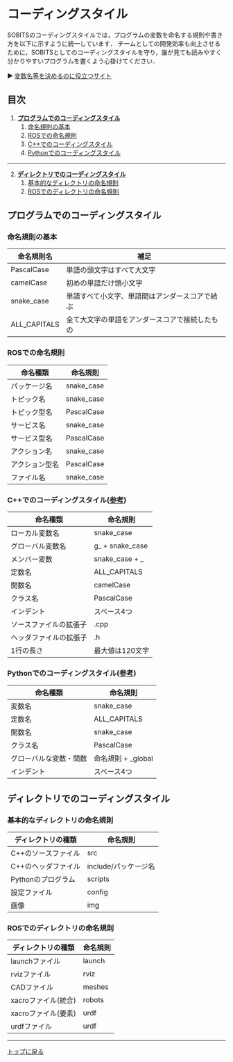 # **コーディングスタイル**

SOBITSのコーディングスタイルでは，プログラムの変数を命名する規則や書き方を以下に示すように統一しています．
チームとしての開発効率も向上させるために，SOBITSとしてのコーディングスタイルを守り，誰が見ても読みやすく分かりやすいプログラムを書くよう心掛けてください．

:arrow_forward: [変数名等を決めるのに役立つサイト](https://codic.jp/)

## **目次**

1. [**プログラムでのコーディングスタイル**](#プログラムでのコーディングスタイル)
    1. [命名規則の基本](#命名規則の基本)
    2. [ROSでの命名規則](#rosでの命名規則)
    3. [C++でのコーディングスタイル](#cでのコーディングスタイル参考)
    4. [Pythonでのコーディングスタイル](#pythonでのコーディングスタイル参考)

---

2. [**ディレクトリでのコーディングスタイル**](#ディレクトリでのコーディングスタイル)
    1. [基本的なディレクトリの命名規則](#基本的なディレクトリの命名規則)
    2. [ROSでのディレクトリの命名規則](#rosでのディレクトリの命名規則)

## **プログラムでのコーディングスタイル**

### 命名規則の基本

 命名規則名 | 補足 |
----|----
| PascalCase | 単語の頭文字はすべて大文字 |
| camelCase | 初めの単語だけ頭小文字 |
| snake_case | 単語すべて小文字、単語間はアンダースコアで結ぶ |
| ALL_CAPITALS | 全て大文字の単語をアンダースコアで接続したもの |

### ROSでの命名規則

| 命名種類 | 命名規則 |
----|----
| パッケージ名 | snake_case |
| トピック名 | snake_case |
| トピック型名 | PascalCase |
| サービス名 | snake_case |
| サービス型名 | PascalCase |
| アクション名 | snake_case |
| アクション型名 | PascalCase |
| ファイル名 | snake_case |

### C++でのコーディングスタイル([参考](http://wiki.ros.org/ja/CppStyleGuide))

| 命名種類 | 命名規則 |
----|----
| ローカル変数名 | snake_case |
| グローバル変数名 | g_ + snake_case |
| メンバー変数 | snake_case + _ |
| 定数名 | ALL_CAPITALS |
| 関数名 | camelCase |
| クラス名 | PascalCase |
| インデント | スペース4つ |
| ソースファイルの拡張子 | .cpp |
| ヘッダファイルの拡張子 | .h |
| 1行の長さ | 最大値は120文字 |

### Pythonでのコーディングスタイル([参考](http://wiki.ros.org/ja/PyStyleGuide))

| 命名種類 | 命名規則 |
----|----
| 変数名 | snake_case |
| 定数名 | ALL_CAPITALS |
| 関数名 | snake_case |
| クラス名 | PascalCase |
| グローバルな変数・関数 | 命名規則 + _global |
| インデント | スペース4つ |

## **ディレクトリでのコーディングスタイル**

### 基本的なディレクトリの命名規則

| ディレクトリの種類 | 命名規則 |
----|----
| C++のソースファイル | src |
| C++のヘッダファイル | include/パッケージ名 |
| Pythonのプログラム | scripts |
| 設定ファイル | config |
| 画像 | img |

### ROSでのディレクトリの命名規則

| ディレクトリの種類 | 命名規則 |
----|----
| launchファイル | launch |
| rvizファイル | rviz |
| CADファイル | meshes |
| xacroファイル(統合) | robots |
| xacroファイル(要素) | urdf |
| urdfファイル | urdf |

---

[トップに戻る](#コーディングスタイル)
